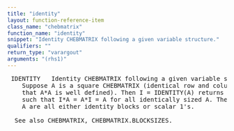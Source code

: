 ```yaml
---
title: "identity"
layout: function-reference-item
class_name: "chebmatrix"
function_name: "identity"
snippet: "Identity CHEBMATRIX following a given variable structure."
qualifiers: ""
return_type: "varargout"
arguments: "(rhs1)"
---
```


<pre class="help-text"> IDENTITY   Identity CHEBMATRIX following a given variable structure.
    Suppose A is a square CHEBMATRIX (identical row and column block sizes, so
    that A*A is well defined). Then I = IDENTITY(A) returns an identity operator
    such that I*A = A*I = A for all identically sized A. The diagonal blocks of
    A are all either identity blocks or scalar 1's.
 
  See also CHEBMATRIX, CHEBMATRIX.BLOCKSIZES.
</pre>